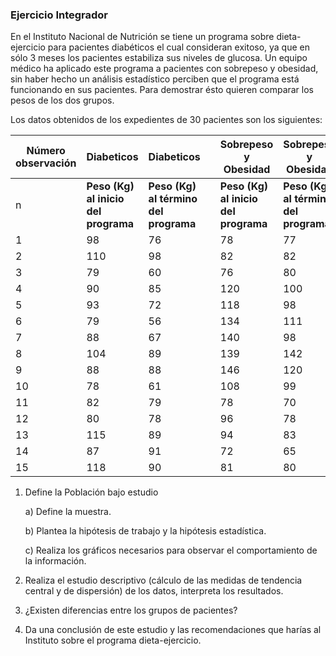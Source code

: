 ### Ejercicio Integrador

En el  Instituto Nacional  de Nutrición  se tiene un programa sobre dieta-ejercicio para pacientes diabéticos el cual consideran exitoso,  ya que en sólo 3 meses  los pacientes estabiliza sus niveles de glucosa. Un   equipo médico ha aplicado este programa  a pacientes con sobrepeso y obesidad, sin haber hecho un análisis  estadístico perciben que el programa está funcionando  en sus pacientes. Para demostrar ésto quieren comparar los pesos de los dos grupos.

Los datos obtenidos de los expedientes de 30 pacientes son los siguientes:

Número observación	|	Diabeticos	|	Diabeticos	|		|	Sobrepeso y Obesidad	|	Sobrepeso y Obesidad	|
-------	|	-------	|	-------	|	-------	|	-------	|	-------	|
n	|	**Peso (Kg) al inicio del programa**	|	**Peso (Kg) al término del programa**	|		|	**Peso (Kg) al inicio del programa**	|	**Peso (Kg) al término del programa**	|
1	|	98	|	76	|		|	78	|	77	|
2	|	110	|	98	|		|	82	|	82	|
3	|	79	|	60	|		|	76	|	80	|
4	|	90	|	85	|		|	120	|	100	|
5	|	93	|	72	|		|	118	|	98	|
6	|	79	|	56	|		|	134	|	111	|
7	|	88	|	67	|		|	140	|	98	|
8	|	104	|	89	|		|	139	|	142	|
9	|	88	|	88	|		|	146	|	120	|
10	|	78	|	61	|		|	108	|	99	|
11	|	82	|	79	|		|	78	|	70	|
12	|	80	|	78	|		|	96	|	78	|
13	|	115	|	89	|		|	94	|	83	|
14	|	87	|	91	|		|	72	|	65	|
15	|	118	|	90	|		|	81	|	80	|

1. Define la Población bajo estudio

    a) Define la muestra.
  
    b) Plantea la hipótesis de trabajo y la hipótesis estadística.
  
    c) Realiza los gráficos necesarios para observar el comportamiento de la información.
  
2. Realiza el estudio descriptivo (cálculo de las medidas de tendencia central y de dispersión) de los datos, interpreta los resultados.

3. ¿Existen diferencias entre los grupos de pacientes?
4. Da una conclusión de este estudio y las recomendaciones que harías al Instituto sobre el programa dieta-ejercicio.








